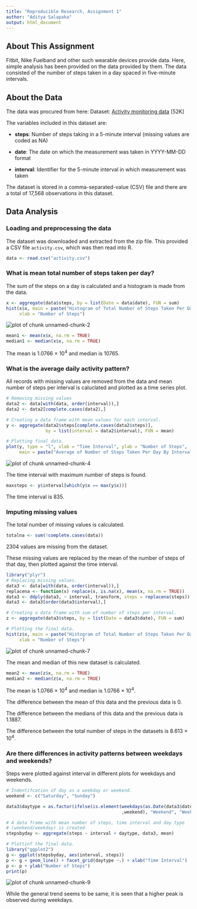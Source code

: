 ```yaml
---
title: "Reproducible Research, Assignment 1"
author: "Aditya Salapaka"
output: html_document
---
```



## About This Assignment

Fitbit, Nike Fuelband and other such wearable devices provide data. Here, 
simple analysis has been provided on the data provided by them. The data 
consisted of the number of steps taken in a day spaced in five-minute intervals.

## About the Data

The data was procured from here:
Dataset: [Activity monitoring data](https://d396qusza40orc.cloudfront.net/repdata%2Fdata%2Factivity.zip) [52K]

The variables included in this dataset are:

* **steps**: Number of steps taking in a 5-minute interval (missing values are coded as NA)

* **date**: The date on which the measurement was taken in YYYY-MM-DD format

* **interval**: Identifier for the 5-minute interval in which measurement was taken

The dataset is stored in a comma-separated-value (CSV) file and there are a 
total of 17,568 observations in this dataset.

## Data Analysis

### Loading and preprocessing the data
The dataset was downloaded and extracted from the zip file. This provided a CSV
file `activity.csv`, which was then read into R.


```r
data <- read.csv("activity.csv")
```

### What is mean total number of steps taken per day?
The sum of the steps on a day is calculated and a histogram is made from the 
data.


```r
x <- aggregate(data$steps, by = list(Date = data$date), FUN = sum)
hist(x$x, main = paste("Histogram of Total Number of Steps Taken Per Day"),
     xlab = "Number of Steps")
```

![plot of chunk unnamed-chunk-2](figure/unnamed-chunk-2.png) 


```r
mean1 <- mean(x$x, na.rm = TRUE)
median1 <- median(x$x, na.rm = TRUE)
```

The mean is 1.0766 &times; 10<sup>4</sup> and median is 10765.

### What is the average daily activity pattern?
All records with missing values are removed from the data and mean number of
steps per interval is caluclated and plotted as a time series plot.


```r
# Removing missing values
data2 <- data[with(data, order(interval)),]
data2 <- data2[complete.cases(data2),]

# Creating a data frame with mean values for each interval.
y <- aggregate(data2$steps[complete.cases(data2$steps)], 
               by = list(interval = data2$interval), FUN = mean)

# Plotting final data.
plot(y, type = "l", xlab = "Time Interval", ylab = "Number of Steps", 
     main = paste("Average of Number of Steps Taken Per Day By Interval"))
```

![plot of chunk unnamed-chunk-4](figure/unnamed-chunk-4.png) 

The time interval with maximum number of steps is found.

```r
maxsteps <- y$interval[which(y$x == max(y$x))]
```

The time interval is 835.

### Imputing missing values
The total number of missing values is calculated.


```r
totalna <- sum(!complete.cases(data))
```

2304 values are missing from the dataset.

These missing values are replaced by the mean of the number of steps of that 
day, then plotted against the time interval.


```r
library("plyr")
# Replacing missing values.
data3 <- data[with(data, order(interval)),]
replacena <- function(x) replace(x, is.na(x), mean(x, na.rm = TRUE))
data3 <- ddply(data3, ~ interval, transform, steps = replacena(steps))
data3 <- data3[order(data3$interval),]

# Creating a data frame with sum of number of steps per interval.
z <- aggregate(data3$steps, by = list(Date = data3$date), FUN = sum)

# Plotting the final data.
hist(z$x, main = paste("Histogram of Total Number of Steps Taken Per Day"),
     xlab = "Number of Steps")
```

![plot of chunk unnamed-chunk-7](figure/unnamed-chunk-7.png) 

The mean and median of this new dataset is calculated.


```r
mean2 <- mean(z$x, na.rm = TRUE)
median2 <- median(z$x, na.rm = TRUE)
```

The mean is 1.0766 &times; 10<sup>4</sup> and median is 1.0766 &times; 10<sup>4</sup>.

The difference between the mean of this data and the previous data is 
0. 

The difference between the medians of this data and the previous data is 
1.1887. 

The difference between the total number of steps in the datasets is 
8.613 &times; 10<sup>4</sup>.

### Are there differences in activity patterns between weekdays and weekends?

Steps were plotted against interval in different plots for weekdays and 
weekends.


```r
# Indentifcation of day as a weekday or weekend.
weekend <- c("Saturday", "Sunday")

data3$daytype = as.factor(ifelse(is.element(weekdays(as.Date(data3$date))
                                            ,weekend), "Weekend", "Weekday"))

# A data frame with mean number of steps, time interval and day type 
# (weekend/weekday) is created. 
stepsbyday <- aggregate(steps ~ interval + daytype, data3, mean)

# Plottinf the final data.
library("ggplot2")
g <- ggplot(stepsbyday, aes(interval, steps))
p <- g + geom_line() + facet_grid(daytype ~.) + xlab("Time Interval")
p <- p + ylab("Number of Steps")
print(p)
```

![plot of chunk unnamed-chunk-9](figure/unnamed-chunk-9.png) 

While the general trend seems to be same, it is seen that a higher peak is
observed during weekdays.
